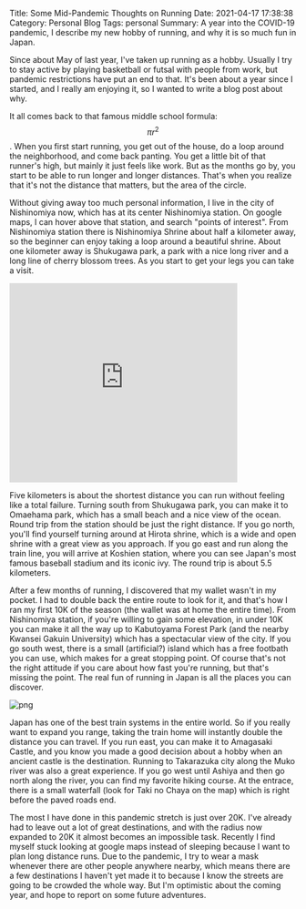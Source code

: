 Title: Some Mid-Pandemic Thoughts on Running
Date: 2021-04-17 17:38:38
Category: Personal Blog
Tags: personal
Summary: A year into the COVID-19 pandemic, I describe my new hobby of running, and why it is so much fun in Japan.

Since about May of last year, I've taken up running as a hobby. Usually I try
to stay active by playing basketball or futsal with people from work, but
pandemic restrictions have put an end to that. It's been about a year since
I started, and I really am enjoying it, so I wanted to write a blog post
about why.

It all comes back to that famous middle school formula: $$\pi r^2$$. When you
first start running, you get out of the house, do a loop around the
neighborhood, and come back panting. You get a little bit of that runner's
high, but mainly it just feels like work. But as the months go by, you start
to be able to run longer and longer distances. That's when you realize that
it's not the distance that matters, but the area of the circle.

Without giving away too much personal information, I live in the city of
Nishinomiya now, which has at its center Nishinomiya station. On google maps,
I can hover above that station, and search "points of interest".
From Nishinomiya station there is Nishinomiya Shrine about half a kilometer
away, so the beginner can enjoy taking a loop around a beautiful shrine.
About one kilometer away is Shukugawa park, a park with a nice long river
and a long line of cherry blossom trees. As you start to get your legs you
can take a visit.

<iframe src="https://www.google.com/maps/embed?pb=!1m18!1m12!1m3!1d13114.252404064842!2d135.33859122100577!3d34.74140551934538!2m3!1f0!2f0!3f0!3m2!1i1024!2i768!4f13.1!3m3!1m2!1s0x6000f2429396d4e7%3A0x80d4db7e4d62994b!2sNishinomiya%20Station!5e0!3m2!1sen!2sjp!4v1618650138672!5m2!1sen!2sjp" width="400" height="350" style="border:0;" allowfullscreen="" loading="lazy"></iframe>

Five kilometers is about the shortest distance you can run without feeling like
a total failure. Turning south from Shukugawa park, you can make it to 
Omaehama park, which has a small beach and a nice view of the ocean. Round
trip from the station should be just the right distance. If you go north,
you'll find yourself turning around at Hirota shrine, which is a wide and
open shrine with a great view as you approach. If you go east and run along
the train line, you will arrive at Koshien station, where you can see Japan's
most famous baseball stadium and its iconic ivy. The round trip is about 5.5
kilometers.

After a few months of running, I discovered that my wallet wasn't in my pocket.
I had to double back the entire route to look for it, and that's how I ran
my first 10K of the season (the wallet was at home the entire time). From Nishinomiya
station, if you're willing to gain some elevation, in under 10K you can make
it all the way up to Kabutoyama Forest Park (and the nearby Kwansei Gakuin
University) which has a spectacular view of the city. If you go south west,
there is a small (artificial?) island which has a free footbath you can use,
which makes for a great stopping point. Of course that's not the right attitude
if you care about how fast you're running, but that's missing the point. The
real fun of running in Japan is all the places you can discover.

![png]({attach}assets/IMG_7596.jpg)

Japan has one of the best train systems in the entire world. So if you really
want to expand you range, taking the train home will instantly double the
distance you can travel. If you run east, you can make it to Amagasaki Castle,
and you know you made a good decision about a hobby when an ancient castle
is the destination. Running to Takarazuka city along the Muko river was also
a great experience. If you go west until Ashiya and then go north along the
river, you can find my favorite hiking course. At the entrace, there is a
small waterfall (look for Taki no Chaya on the map) which is right before
the paved roads end.

The most I have done in this pandemic stretch is just over 20K. I've already
had to leave out a lot of great destinations, and with the radius now expanded
to 20K it almost becomes an impossible task. Recently I find myself stuck
looking at google maps instead of sleeping because I want to plan long distance
runs. Due to the pandemic, I try to wear a mask whenever there are other
people anywhere nearby, which means there are a few destinations I haven't yet
made it to because I know the streets are going to be crowded the whole way. 
But I'm optimistic about the coming year, and hope to report on some future
adventures.
